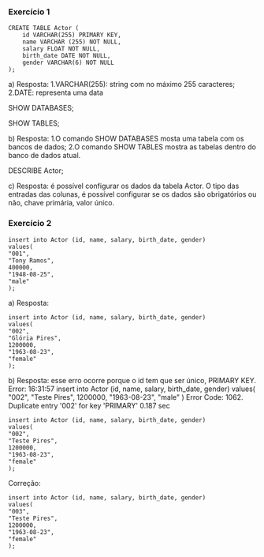 ### Exercício 1
```
CREATE TABLE Actor (
    id VARCHAR(255) PRIMARY KEY,
    name VARCHAR (255) NOT NULL,
    salary FLOAT NOT NULL,
    birth_date DATE NOT NULL,
    gender VARCHAR(6) NOT NULL
);
```
a) Resposta: 
1.VARCHAR(255): string com no máximo 255 caracteres;
2.DATE: representa uma data

SHOW DATABASES;

SHOW TABLES;

b) Resposta:
1.O comando SHOW DATABASES mosta uma tabela com os bancos de dados;
2.O comando SHOW TABLES mostra as tabelas dentro do banco de dados atual.

DESCRIBE Actor;

c) Resposta: é possível configurar os dados da tabela Actor. O tipo das entradas das colunas, 
é possível configurar se os dados são obrigatórios ou não, chave primária, valor único.

### Exercício 2 
```
insert into Actor (id, name, salary, birth_date, gender)
values(
"001",
"Tony Ramos",
400000,
"1948-08-25",
"male"
);
```
a) Resposta:
```
insert into Actor (id, name, salary, birth_date, gender)
values(
"002",
"Glória Pires",
1200000,
"1963-08-23",
"female"
);
```
b) Resposta: esse erro ocorre porque o id tem que ser único, PRIMARY KEY.
 Error: 16:31:57	insert into Actor (id, name, salary, birth_date, gender) values( "002", "Teste Pires", 1200000, "1963-08-23", "male" )	Error Code: 1062. Duplicate entry '002' for key 'PRIMARY'	0.187 sec

```
insert into Actor (id, name, salary, birth_date, gender)
values(
"002",
"Teste Pires",
1200000,
"1963-08-23",
"female"
);
```
Correção:
```
insert into Actor (id, name, salary, birth_date, gender)
values(
"003",
"Teste Pires",
1200000,
"1963-08-23",
"female"
);
```